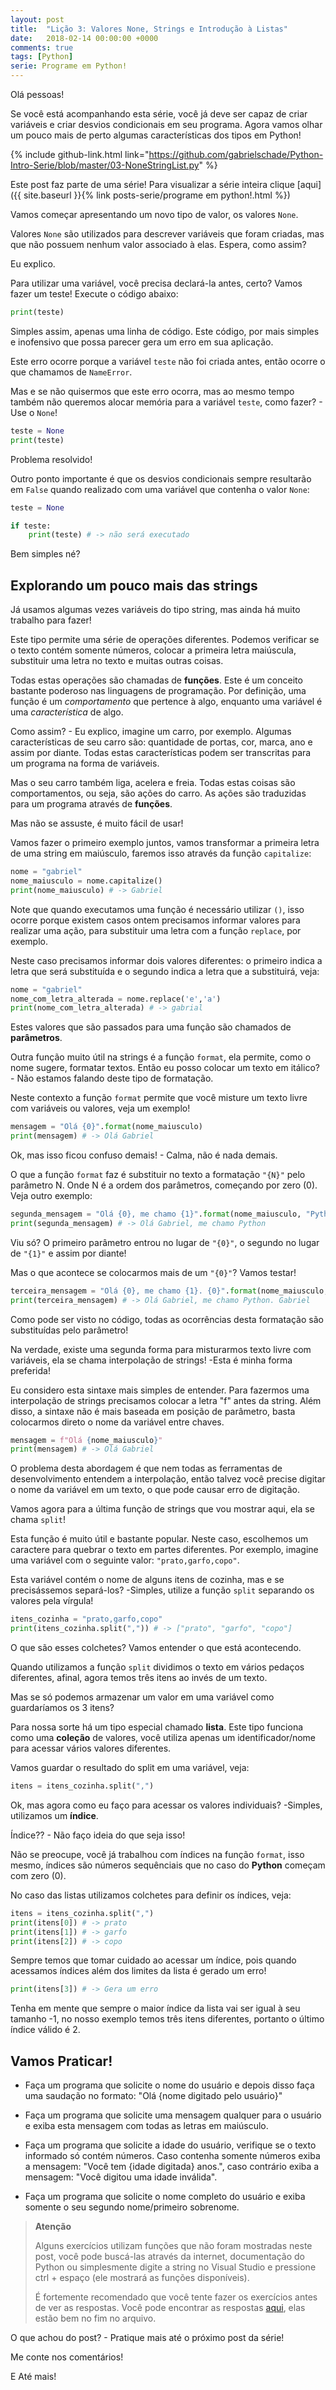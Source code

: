 ```yaml
---
layout: post
title:  "Lição 3: Valores None, Strings e Introdução à Listas"
date:   2018-02-14 00:00:00 +0000
comments: true
tags: [Python]
serie: Programe em Python!
---
```


Olá pessoas!

Se você está acompanhando esta série, você já deve ser capaz de criar variáveis e criar desvios condicionais em seu programa. Agora vamos olhar um pouco mais de perto algumas características dos tipos em Python!

<!--more-->

{% include github-link.html link="https://github.com/gabrielschade/Python-Intro-Serie/blob/master/03-NoneStringList.py" %} 

Este post faz parte de uma série! Para visualizar a série inteira clique [aqui]({{ site.baseurl }}{% link posts-serie/programe em python!.html %})

Vamos começar apresentando um novo tipo de valor, os valores `None`.

Valores `None` são utilizados para descrever variáveis que foram criadas, mas que não possuem nenhum valor associado à elas. Espera, como assim?

Eu explico.

Para utilizar uma variável, você precisa declará-la antes, certo? Vamos fazer um teste!
Execute o código abaixo:

```python
print(teste)
```

Simples assim, apenas uma linha de código. Este código, por mais simples e inofensivo que possa parecer gera um erro em sua aplicação.

Este erro ocorre porque a variável `teste` não foi criada antes, então ocorre o que chamamos de `NameError`.

Mas e se não quisermos que este erro ocorra, mas ao mesmo tempo também não queremos alocar memória para a variável `teste`, como fazer? - Use o `None`!

```python
teste = None
print(teste)
```

Problema resolvido!

Outro ponto importante é que os desvios condicionais sempre resultarão em `False` quando realizado com uma variável que contenha o valor `None`:

```python
teste = None

if teste:
    print(teste) # -> não será executado
```
Bem simples né?

## Explorando um pouco mais das strings

Já usamos algumas vezes variáveis do tipo string, mas ainda há muito trabalho para fazer!

Este tipo permite uma série de operações diferentes. Podemos verificar se o texto contém somente números, colocar a primeira letra maiúscula, substituir uma letra no texto e muitas outras coisas.

Todas estas operações são chamadas de **funções**. Este é um conceito bastante poderoso nas linguagens de programação. Por definição, uma função é um *comportamento* que pertence à algo, enquanto uma variável é uma *característica* de algo.

Como assim? - Eu explico, imagine um carro, por exemplo. Algumas características de seu carro são: quantidade de portas, cor, marca, ano e assim por diante. Todas estas características podem ser transcritas para um programa na forma de variáveis.

Mas o seu carro também liga, acelera e freia. Todas estas coisas são comportamentos, ou seja, são ações do carro. As ações são traduzidas para um programa através de **funções**.

Mas não se assuste, é muito fácil de usar!

Vamos fazer o primeiro exemplo juntos, vamos transformar a primeira letra de uma string em maiúsculo, faremos isso através da função `capitalize`:

```python
nome = "gabriel"
nome_maiusculo = nome.capitalize()
print(nome_maiusculo) # -> Gabriel
```

Note que quando executamos uma função é necessário utilizar `()`, isso ocorre porque existem casos ontem precisamos informar valores para realizar uma ação, para substituir uma letra com a função `replace`, por exemplo.

Neste caso precisamos informar dois valores diferentes: o primeiro indica a letra que será substituída e o segundo indica a letra que a substituirá, veja:

```python
nome = "gabriel"
nome_com_letra_alterada = nome.replace('e','a')
print(nome_com_letra_alterada) # -> gabrial
```
Estes valores que são passados para uma função são chamados de **parâmetros**.

Outra função muito útil na strings é a função `format`, ela permite, como o nome sugere, formatar textos. Então eu posso colocar um texto em itálico? - Não estamos falando deste tipo de formatação.

Neste contexto a função `format` permite que você misture um texto livre com variáveis ou valores, veja um exemplo!

```python
mensagem = "Olá {0}".format(nome_maiusculo)
print(mensagem) # -> Olá Gabriel
```
Ok, mas isso ficou confuso demais! - Calma, não é nada demais.

O que a função `format` faz é substituir no texto a formatação `"{N}"` pelo parâmetro N. Onde N é a ordem dos parâmetros, começando por zero (0). Veja outro exemplo:

```python
segunda_mensagem = "Olá {0}, me chamo {1}".format(nome_maiusculo, "Python")
print(segunda_mensagem) # -> Olá Gabriel, me chamo Python
```
Viu só? O primeiro parâmetro entrou no lugar de `"{0}"`, o segundo no lugar de `"{1}"` e assim por diante!

Mas o que acontece se colocarmos mais de um `"{0}"`? Vamos testar!

```python
terceira_mensagem = "Olá {0}, me chamo {1}. {0}".format(nome_maiusculo, "Python")
print(terceira_mensagem) # -> Olá Gabriel, me chamo Python. Gabriel
```

Como pode ser visto no código, todas as ocorrências desta formatação são substituídas pelo parâmetro!

Na verdade, existe uma segunda forma para misturarmos texto livre com variáveis, ela se chama interpolação de strings! -Esta é minha forma preferida!

Eu considero esta sintaxe mais simples de entender. Para fazermos uma interpolação de strings precisamos colocar a letra "f" antes da string. Além disso, a sintaxe não é mais baseada em posição de parâmetro, basta colocarmos direto o nome da variável entre chaves.

```python
mensagem = f"Olá {nome_maiusculo}"
print(mensagem) # -> Olá Gabriel
``` 

O problema desta abordagem é que nem todas as ferramentas de desenvolvimento entendem a interpolação, então talvez você precise digitar o nome da variável em um texto, o que pode causar erro de digitação.

Vamos agora para a última função de strings que vou mostrar aqui, ela se chama `split`!

Esta função é muito útil e bastante popular. Neste caso, escolhemos um caractere para quebrar o texto em partes diferentes. Por exemplo, imagine uma variável com o seguinte valor: `"prato,garfo,copo"`.

Esta variável contém o nome de alguns itens de cozinha, mas e se precisássemos separá-los? -Simples, utilize a função `split` separando os valores pela vírgula!

```python
itens_cozinha = "prato,garfo,copo"
print(itens_cozinha.split(",")) # -> ["prato", "garfo", "copo"]
```
O que são esses colchetes? Vamos entender o que está acontecendo.

Quando utilizamos a função `split` dividimos o texto em vários pedaços diferentes, afinal, agora temos três itens ao invés de um texto.

Mas se só podemos armazenar um valor em uma variável como guardaríamos os 3 itens?

Para nossa sorte há um tipo especial chamado **lista**. Este tipo funciona como uma **coleção** de valores, você utiliza apenas um identificador/nome para acessar vários valores diferentes. 

Vamos guardar o resultado do split em uma variável, veja:

```python
itens = itens_cozinha.split(",")
```
Ok, mas agora como eu faço para acessar os valores individuais? -Simples, utilizamos um **índice**.

Índice?? - Não faço ideia do que seja isso!

Não se preocupe, você já trabalhou com índices na função `format`, isso mesmo, índices são números sequênciais que no caso do **Python** começam com zero (0).

No caso das listas utilizamos colchetes para definir os índices, veja:

```python
itens = itens_cozinha.split(",")
print(itens[0]) # -> prato
print(itens[1]) # -> garfo
print(itens[2]) # -> copo
``` 
Sempre temos que tomar cuidado ao acessar um índice, pois quando acessamos índices além dos limites da lista é gerado um erro!

```python
print(itens[3]) # -> Gera um erro
```
Tenha em mente que sempre o maior índice da lista vai ser igual à seu tamanho -1, no nosso exemplo temos três itens diferentes, portanto o último índice válido é 2.

## Vamos Praticar!

* Faça um programa que solicite o nome do usuário e depois disso faça uma saudação no formato: "Olá {nome digitado pelo usuário}"

* Faça um programa que solicite uma mensagem qualquer para o usuário e exiba esta mensagem com todas as letras em maiúsculo.

* Faça um programa que solicite a idade do usuário, verifique se o texto informado só contém números. Caso contenha somente números exiba a mensagem: "Você tem {idade digitada} anos.", caso contrário exiba a mensagem: "Você digitou uma idade inválida".

* Faça um programa que solicite o nome completo do usuário e exiba somente o seu segundo nome/primeiro sobrenome.

> **Atenção**
>
> Alguns exercícios utilizam funções que não foram mostradas neste post, você pode buscá-las através da internet, documentação do Python ou simplesmente digite a string no Visual Studio e pressione ctrl + espaço (ele mostrará as funções disponíveis).
> 
> É fortemente recomendado que você tente fazer os exercícios antes de ver as respostas.
> Você pode encontrar as respostas [aqui](https://github.com/gabrielschade/Python-Intro-Serie/blob/master/03-NoneStringList.py), elas estão bem no fim no arquivo.

O que achou do post? - Pratique mais até o próximo post da série!

Me conte nos comentários!

E Até mais!